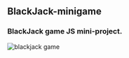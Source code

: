## BlackJack-minigame
### BlackJack game JS mini-project.
![blackjack game](https://user-images.githubusercontent.com/101070701/177148043-4681441f-129f-4f87-9e6b-0211e5ba5479.png)

